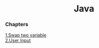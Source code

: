 <h1><center>Java</center></h1>
<h3>Chapters</h3>
<a href="#" "_blank">1.Swap two variable</a><br>
<a href="#" "_blank">2.User Input</a>
